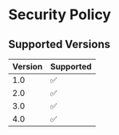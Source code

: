 # Security Policy

## Supported Versions


| Version | Supported          |
| ------- | ------------------ |
| 1.0     | :white_check_mark: |
| 2.0     | :white_check_mark: |
| 3.0     | :white_check_mark: |
| 4.0     | :white_check_mark: |

